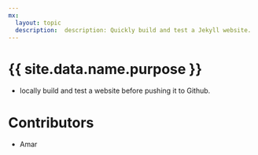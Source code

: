 ```yaml
---
mx:
  layout: topic
  description:  description: Quickly build and test a Jekyll website.
---
```



# {{ site.data.name.purpose }}
- locally build and test a website before pushing it to Github.


# Contributors
- Amar


